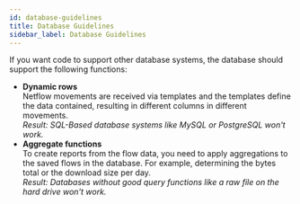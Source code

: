 ```yaml
---
id: database-guidelines
title: Database Guidelines
sidebar_label: Database Guidelines
---
```


If you want code to support other database systems, the database should support the following functions:

- **Dynamic rows**  
Netflow movements are received via templates and the templates define the data contained, resulting in different columns in different movements.  
*Result: SQL-Based database systems like MySQL or PostgreSQL won't work.*
- **Aggregate functions**  
To create reports from the flow data, you need to apply aggregations to the saved flows in the database. For example, determining the bytes total or the download size per day.  
*Result: Databases without good query functions like a raw file on the hard drive won't work.*

